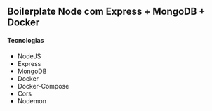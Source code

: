 ## Boilerplate Node com Express + MongoDB + Docker

#### Tecnologias
- NodeJS
- Express
- MongoDB
- Docker
- Docker-Compose
- Cors
- Nodemon